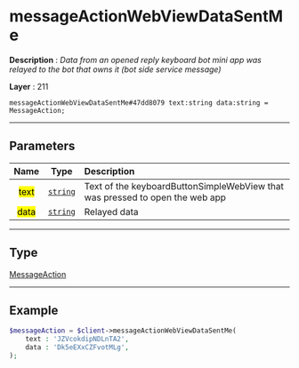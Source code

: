 # messageActionWebViewDataSentMe

**Description** : *Data from an opened reply keyboard bot mini app was relayed to the bot that owns it \(bot side service message\)*

**Layer** : 211

```tl
messageActionWebViewDataSentMe#47dd8079 text:string data:string = MessageAction;
```

---

## Parameters

| Name | Type | Description |
| :---: | :---: | :--- |
| <mark>text</mark> | [`string`](type/string) | Text of the keyboardButtonSimpleWebView that was pressed to open the web app |
| <mark>data</mark> | [`string`](type/string) | Relayed data |

---

## Type

[MessageAction](type/MessageAction)

---

## Example

```php
$messageAction = $client->messageActionWebViewDataSentMe(
	text : 'JZVcokdipNDLnTA2',
	data : 'Dk5eEXxCZFvotMLg',
);
```